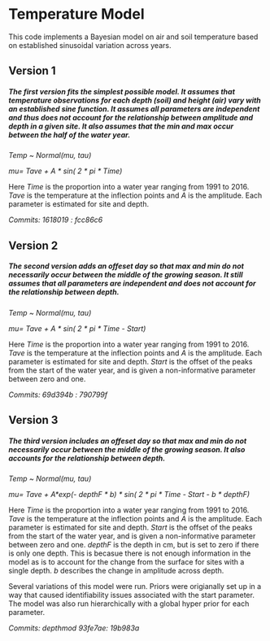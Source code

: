 # Temperature Model
This code implements a Bayesian model on air and soil temperature based on established sinusoidal variation across years.

## Version 1

##### The first version fits the simplest possible model. It assumes that temperature observations for each depth (soil) and height (air) vary with an established sine function. It assumes all parameters are independent and thus does not account for the relationship between amplitude and depth in a given site. It also assumes that the min and max occur between the half of the water year.

_Temp ~ Normal(mu, tau)_

_mu= Tave + A * sin( 2 * pi * Time)_

Here _Time_ is the proportion into a water year ranging from 1991 to 2016. _Tave_ is the temperature at the inflection points and _A_ is the amplitude. Each parameter is estimated for site and depth. 

_Commits: 1618019 : fcc86c6_

## Version 2

##### The second version adds an offeset day so that max and min do not necessarily occur between the middle of the growing season. It still assumes that all parameters are independent and does not account for the relationship between depth.

_Temp ~ Normal(mu, tau)_

_mu= Tave + A * sin( 2 * pi * Time - Start)_

Here _Time_ is the proportion into a water year ranging from 1991 to 2016. _Tave_ is the temperature at the inflection points and _A_ is the amplitude. Each parameter is estimated for site and depth. _Start_ is the offset of the peaks from the start of the water year, and is given a non-informative parameter between zero and one.

_Commits: 69d394b :  790799f_

## Version 3

##### The third version includes an offeset day so that max and min do not necessarily occur between the middle of the growing season. It also accounts for the relationship between depth.

_Temp ~ Normal(mu, tau)_

_mu= Tave + A*exp(- depthF * b) * sin( 2 * pi * Time - Start - b * depthF)_

Here _Time_ is the proportion into a water year ranging from 1991 to 2016. _Tave_ is the temperature at the inflection points and _A_ is the amplitude. Each parameter is estimated for site and depth. _Start_ is the offset of the peaks from the start of the water year, and is given a non-informative parameter between zero and one. _depthF_ is the depth in cm, but is set to zero if there is only one depth. This is becasue there is not enough information in the model as is to account for the change from the surface for sites with a single depth. _b_ describes the change in amplitude across depth.

Several variations of this model were run. Priors were origianally set up in a way that caused identifiability issues associated with the start parameter. The model was also run hierarchically with a global hyper prior for  each parameter. 

_Commits: depthmod 93fe7ae:  19b983a_